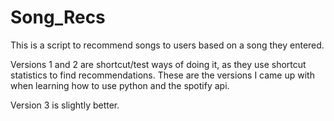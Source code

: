 # Song_Recs

This is a script to recommend songs to users based on a song they entered.

Versions 1 and 2 are shortcut/test ways of doing it, as they use shortcut statistics to find recommendations.
These are the versions I came up with when learning how to use python and the spotify api.

Version 3 is slightly better.
